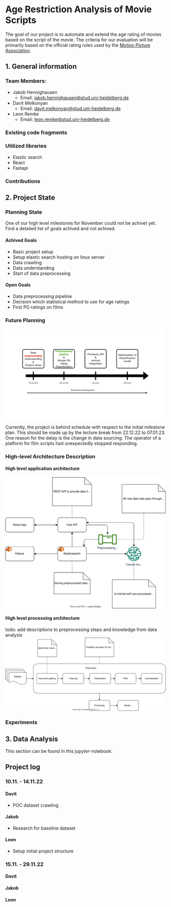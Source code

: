 # Age Restriction Analysis of Movie Scripts
The goal of our project is to automate and extend the age rating of movies based on the script of the movie. The criteria for our evaluation will be primarily based on the official rating rules used by the [Motion Picture Association](https://www.filmratings.com/RatingsGuide).

## 1. General information
### Team Members:
- Jakob Hennighausen
  - Email: jakob.hennighausen@stud.uni-heidelberg.de
- Davit Melkonyan
  - Email: davit.melkonyan@stud.uni-heidelberg.de
- Leon Remke
  - Email: leon.remke@stud.uni-heidelberg.de
### Existing code fragments

### Utilized libraries
- Elastic search
- React
- Fastapi

### Contributions

## 2. Project State

### Planning State
One of our high level milestones for November could not be achivet yet. Find a detailed list of goals achived and not achived.
#### Achived Goals
- Basic project setup
- Setup elastic search hosting on linux server
- Data crawling
- Data understanding
- Start of data preprocessing
#### Open Goals
- Data preprocessing pipeline
- Decision which statistical method to use for age ratings
- First PG ratings on films
### Future Planning

<img src="./assets/Milestones_New.001.png">

Currently, the project is behind schedule with respect to the initial milestone plan. This should be made up by the lecture break from 22.12.22 to 07.01.23.
One reason for the delay is the change in data sourcing. The operator of a platform for film scripts had unexpectedly stopped responding.
### High-level Architecture Description
#### High level application architecture
<img src="./assets/high_level_architecture_dsta.svg">

#### High level processing architecture
todo: add descriptions to preprocessing steps and knowledge from data analysis
<img src="./assets/processing_architecture.svg">

### Experiments

## 3. Data Analysis
This section can be found in this jupyter-notebook: 
## Project log
### 10.11. - 14.11.22
#### Davit
- POC dataset crawling
#### Jakob
- Research for baseline dataset
#### Leon
- Setup initial project structure
### 15.11. - 29.11.22
#### Davit
#### Jakob
#### Leon

